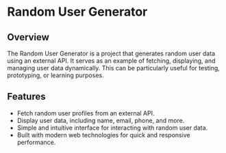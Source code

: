 # Random User Generator

## Overview

The Random User Generator is a project that generates random user data using an external API. It serves as an example of fetching, displaying, and managing user data dynamically. This can be particularly useful for testing, prototyping, or learning purposes.

## Features

- Fetch random user profiles from an external API.
- Display user data, including name, email, phone, and more.
- Simple and intuitive interface for interacting with random user data.
- Built with modern web technologies for quick and responsive performance.
